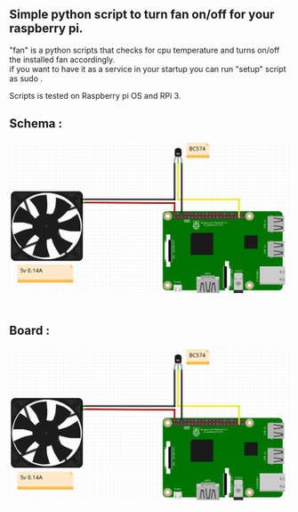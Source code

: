 ## Simple python script to turn fan on/off for your raspberry pi.


"fan" is a python scripts that checks for cpu temperature and turns on/off the installed fan accordingly.<br/>
if you want to have it as a service in your startup you can run "setup" script as sudo .

Scripts is tested on Raspberry pi OS and RPi 3.

## Schema :
![schema](board.png?raw=true)
<br/>
<br/>
## Board :
![board](board.png?raw=true)


